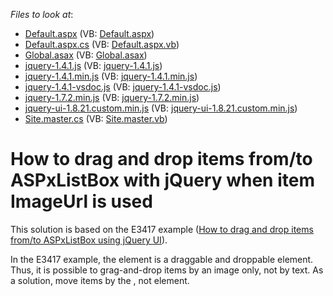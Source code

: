 <!-- default file list -->
*Files to look at*:

* [Default.aspx](./CS/WebSite/Default.aspx) (VB: [Default.aspx](./VB/WebSite/Default.aspx))
* [Default.aspx.cs](./CS/WebSite/Default.aspx.cs) (VB: [Default.aspx.vb](./VB/WebSite/Default.aspx.vb))
* [Global.asax](./CS/WebSite/Global.asax) (VB: [Global.asax](./VB/WebSite/Global.asax))
* [jquery-1.4.1.js](./CS/WebSite/Scripts/jquery-1.4.1.js) (VB: [jquery-1.4.1.js](./VB/WebSite/Scripts/jquery-1.4.1.js))
* [jquery-1.4.1.min.js](./CS/WebSite/Scripts/jquery-1.4.1.min.js) (VB: [jquery-1.4.1.min.js](./VB/WebSite/Scripts/jquery-1.4.1.min.js))
* [jquery-1.4.1-vsdoc.js](./CS/WebSite/Scripts/jquery-1.4.1-vsdoc.js) (VB: [jquery-1.4.1-vsdoc.js](./VB/WebSite/Scripts/jquery-1.4.1-vsdoc.js))
* [jquery-1.7.2.min.js](./CS/WebSite/Scripts/jquery-1.7.2.min.js) (VB: [jquery-1.7.2.min.js](./VB/WebSite/Scripts/jquery-1.7.2.min.js))
* [jquery-ui-1.8.21.custom.min.js](./CS/WebSite/Scripts/jquery-ui-1.8.21.custom.min.js) (VB: [jquery-ui-1.8.21.custom.min.js](./VB/WebSite/Scripts/jquery-ui-1.8.21.custom.min.js))
* [Site.master.cs](./CS/WebSite/Site.master.cs) (VB: [Site.master.vb](./VB/WebSite/Site.master.vb))
<!-- default file list end -->
# How to drag and drop items from/to ASPxListBox with jQuery when item ImageUrl is used


<p>This solution is based on the E3417 example (<a href="http://www.devexpress.com/Support/Center/Example/Details/E3417"><u>How to drag and drop items from/to ASPxListBox using jQuery UI</u></a>). </p><p>In the E3417 example, the <td> element is a draggable and droppable element. Thus, it is possible to grag-and-drop items by an image only, not by text. As a solution, move items by the <tr>, not <td> element.</p>

<br/>



